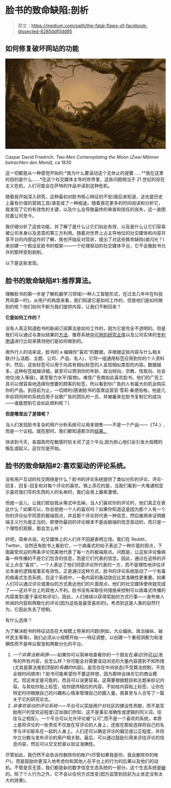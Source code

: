 # 脸书的致命缺陷:剖析

> 原文：<https://medium.com/swlh/the-fatal-flaws-of-facebook-dissected-8285ddf0dd95>

## 如何修复破坏网站的功能

![](img/dcede384d2eed64a079d70046faf75ff.png)

Caspar David Friedrich. *Two Men Contemplating the Moon* (*Zwei Männer betrachten den Mond)*, ca 1830

这一切都是从一种感觉开始的:*我为什么要滚动这个无休止的提要……**我在这里的目的是什么……*在这个社交媒体主导的世界里，这些问题相当于 21 世纪的存在主义危机，人们可能会在萨特的作品中读到这种危机。

随着我开始深入研究，这种最初对脸书核心特征的不安(我后来知道，这也是历史上最有价值的营销工具)演变成了一种痴迷。随着我花更多的时间阅读和分析它，我发现了它的有效性的关键，以及什么会导致最终的审查和信任的丧失，这一直困扰着公司至今。

我仔细分析了这些功能，并了解了是什么让它们如此有效，以及是什么让它们容易被公司本身以及恶意的第三方利用。随着对世界上占主导地位的社交媒体和内容共享平台的内部运作的了解，我也开始反对现状，提出了对这些致命缺陷(或闪光？)来创建一个假设反脸书的框架——一个伦理驱动的社交媒体平台，它不会像脸书允许的那样受到剥削。

以下是这些发现。

## 脸书的致命缺陷#1:推荐算法。

理解脸书的第一步是了解机器学习领域(一种人工智能形式，在过去几年中在科技界风靡一时)。从用户的角度来看，我们知道它是如何工作的，但是他们是如何做到的呢？他们如何不断为我们提供内容，让我们不断回来？

**它是如何工作的？**

没有人真正知道脸书的新闻订阅算法是如何工作的，因为它是完全不透明的。但是我们可以通过与类似结果的[方法](https://applymagicsauce.com/demo)、推荐系统[中可用的研究主体](https://www.computer.org/csdl/journal/tk/2005/06/k0734/13rRUxDIthy)以及公司实体的[专利申请](https://patents.google.com/patent/US20130246521A1)进行比较来猜测他们是如何做到的。

用外行人的话来说，脸书的 a 编辑你“喜欢”的数据，并根据这些内容与什么相关联(什么话题、主题、公司、产品、名人)，它将一组通用标签应用到你的个人资料中。然后，这些标签可以用于向具有相似标签的人呈现相似类型的内容。数据越多，这种标签就越详细，甚至可以预测你的年龄、政治倾向、宗教、性取向、社会地位(收入等级)，甚至智力水平(智商)。难怪广告商如此喜欢脸书。他们的广告工具可以很容易地选择你想要的顾客的标签，所以看到你广告的人有最大的机会购买你的产品。到目前为止，一切顺利(感谢脸书的首席运营官·雪莉·桑德伯格，他是几年前将同样的系统应用于谷歌广告的团队的一员，并被雇来在脸书复制它的成功——谁能想到它会如此顺利呢？).

**但是哪里出了差错呢？**

当人们发现脸书复杂的用户分析系统可以用来销售——不是一个产品——《T4 》,而是一个议程。就在那时。我们都知道那次的[结果。](https://www.theguardian.com/news/2018/mar/17/cambridge-analytica-facebook-influence-us-election)

快进到今天，各国政府在敏感时刻关闭了这个平台,因为担心他们会引发大规模的叛乱或起义。这仅仅是开始。

## **脸书的致命缺陷#2:喜欢驱动的评论系统。**

没有用户互动的社交网络是什么？脸书的评论系统提供了类似分形的评论、评论-回复、回复-回复和对每个评论的喜欢。锦上添花的是，当我们看到一大堆通知显示喜欢我们写的东西的人的名单时，我们会肾上腺素激增。

但就一会儿，让我们把自我从等式中去掉。当人们喜欢你的评论时，他们真正在表达什么？如果可以，你会拒绝一个人的喜欢吗？如果你知道这是因为那个人有一个你的评论似乎同意的极端观点，并且那个评论将代表一种信念，然后被用来证明极端主义行为是正当的，即使你最初的评论根本不是由极端的信念驱动的，而只是一个理性的观察，那会怎么样？

好吧，简单点说。社交媒体上的人们并不回避表明立场。我们在 Reddit，Twitter，当然还有脸书上看到它，一个病毒式的帖子表达了一种片面的观点，下面最受欢迎的两条评论完美地代表了每一方的极端观点。问题是，让这些评论像病毒一样传播的不是它们包含的信息，而是它们代表的信念。因此，通过在这样的评论上点击“喜欢”，一个人表达了他们同意评论所代表的一方，而不是理性地评估评论本身的逻辑或事实有效性。正是通过这种方式，脸书的评论系统驱动了一个有毒的病毒式生态系统，在这个系统中，一条内容的轰动效应比其准确性更重要。如果人们可以通过评论或类似的方式表达他们的片面观点，他们的社交媒体使命就完成了——这对平台上的其他人不利。脸书没有采取任何措施来控制可以病毒式传播的内容类型(基于喜欢和评论)，因此，人们继续以获得奖励的方式行事——发布耸人听闻的内容和两极化的评论(因为这些是最受喜欢的)。考虑到这是人类的自然行为，它因此失去了控制。

有什么选择？

为了解决脸书的特征动态在大规模上带来的问题(例如，大众偏执、政治操纵、破坏民主等等)，我们必须从小规模开始——特征调整，以创建一个重视洞察力和准确性而不是哗众取宠和两极分化的平台。

1.  *一个非算法新闻源*——如果你可以简单地查看你的一个朋友在*最近*(你[可以](https://hackernoon.com/escaping-from-cyber-slobdom-3333f83bcc18))发布的所有内容，会怎么样？你可能会对需要滚动浏览的大量内容感到不知所措(尤其是算法推到顶部的*有趣的*内容)。是否存在中间状态(不受算法控制，不完全按时间顺序)？脸书可能希望你不要这样想，因为那样会抹杀它的商业模式。但这肯定是可能的，而且可以说更容易。这需要根据题目和主题来标记内容。与其给你贴上标签，给你提供相应的内容，不如给内容贴上标签，让你在特定时间根据自己的兴趣和心情来管理自己的摄入量。我甚至与人合写了一篇关于它的研究论文。
2.  *非喜欢驱动的评论系统*——平台可以奖励用户对社区的建设性贡献，而不是奖励用户的受欢迎程度(正如我们所知，这不是事实准确性或逻辑的同义词，往往与之相反)。一个平台可以允许评论被“认可”,而不是一个喜欢的系统，本质上是将评论的一些责任不仅放在写评论的人身上，还放在那些选择将自己的名字与评论联系在一起的人身上。人们还可以确定评论的偏见或公正程度，并将中立分数与发布评论的用户相关联。最后，可以通过鼓励引用来评估评论的信息内容，然后可以交叉检查以验证准确性。

尽管如此，我仍然不会告诉你删除你的帐户(尽管如果我是你，我会删除你的帐户)，而是鼓励你更深入地考虑你和其他人在平台上的行为的后果以及他们的动机。不管是否无意，我们都是新的数字信息生态系统的一部分，这个生态系统是[破](https://www.buzzfeednews.com/article/ryanmac/literally-just-a-big-list-of-facebooks-2018-scandals)的。除了个人行为之外，它不会以任何方式改变(因为监管到目前为止肯定没有太大的效果)。